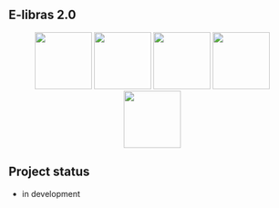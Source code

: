 ## E-libras 2.0 
<p align="center">
    <img src="https://devkico.itexto.com.br/wp-content/uploads/2014/08/spring-boot-project-logo.png" width="100px" height="100px"/>
    <img src="https://cdn.iconscout.com/icon/free/png-256/free-java-60-1174953.png" width="100px" height="100px"/>
    <img src="https://www.opc-router.de/wp-content/uploads/2021/03/mongodb_thumbnail.png" width="100px" height="100px"/>
    <img src="https://cdn.iconscout.com/icon/free/png-256/free-react-1-282599.png?f=webp" width="100px" height="100px"/>
    <img src="https://www.svgrepo.com/show/353722/expo.svg" width="100px" height="100px"/> 
</p>

## Project status
* in development